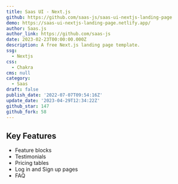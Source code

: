 ```yaml
---
title: Saas UI - Next.js
github: https://github.com/saas-js/saas-ui-nextjs-landing-page
demo: https://saas-ui-nextjs-landing-page.netlify.app/
author: Saas.js
author_link: https://github.com/saas-js
date: 2023-02-23T00:00:00.000Z
description: A free Next.js landing page template.
ssg:
  - Nextjs
css:
  - Chakra
cms: null
category:
  - Saas
draft: false
publish_date: '2022-07-07T09:54:16Z'
update_date: '2023-04-29T12:34:22Z'
github_star: 147
github_fork: 58
---
```


## Key Features

- Feature blocks
- Testimonials
- Pricing tables
- Log in and Sign up pages
- FAQ
